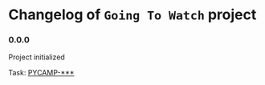 # Changelog of `Going To Watch` project

### 0.0.0

Project initialized

Task: [PYCAMP-***](https://saritasa.atlassian.net/browse/PYCAMP-***)
